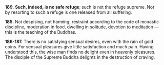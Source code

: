 **189.** **Such, indeed, is no safe refuge**; such is not the refuge supreme. Not by resorting to such a refuge is one released from all suffering.

**185.** Not despising, not harming, restraint according to the code of monastic discipline, moderation in food, dwelling in solitude, devotion to meditation — this is the teaching of the Buddhas.

**186-187.** There is no satisfying sensual desires, even with the rain of gold coins. For sensual pleasures give little satisfaction and much pain. Having understood this, the wise man finds no delight even in heavenly pleasures. The disciple of the Supreme Buddha delights in the destruction of craving.

